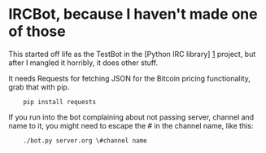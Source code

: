 

IRCBot, because I haven't made one of those
================================

This started off life as the TestBot in the [Python IRC library] [1] project, but after I mangled it horribly, it does other stuff.

  [1]: https://pypi.python.org/pypi/irc       "PyIRC"
  
It needs Requests for fetching JSON for the Bitcoin pricing functionality, grab that with pip. 

        pip install requests

If you run into the bot complaining about not passing server, channel and name to it, you might need to escape the # in the channel name, like this:

        ./bot.py server.org \#channel name
